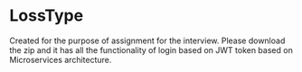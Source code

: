 # LossType
Created for the purpose of assignment for the interview.
Please download the zip and it has all the functionality of login based on JWT token based on Microservices architecture.
